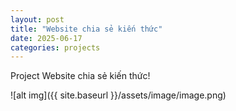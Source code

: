 ```yaml
---
layout: post
title: "Website chia sẻ kiến thức"
date: 2025-06-17
categories: projects
---
```

Project Website chia sẻ kiến thức!

![alt img]({{ site.baseurl }}/assets/image/image.png)
